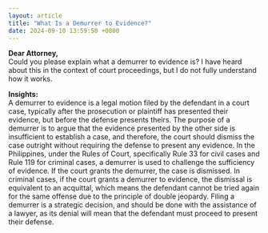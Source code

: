 ```yaml
---
layout: article
title: "What Is a Demurrer to Evidence?"
date: 2024-09-10 13:59:50 +0800
---
```


<p><strong>Dear Attorney,</strong><br>Could you please explain what a demurrer to evidence is? I have heard about this in the context of court proceedings, but I do not fully understand how it works.</p><p><strong>Insights:</strong><br>A demurrer to evidence is a legal motion filed by the defendant in a court case, typically after the prosecution or plaintiff has presented their evidence, but before the defense presents theirs. The purpose of a demurrer is to argue that the evidence presented by the other side is insufficient to establish a case, and therefore, the court should dismiss the case outright without requiring the defense to present any evidence. In the Philippines, under the Rules of Court, specifically Rule 33 for civil cases and Rule 119 for criminal cases, a demurrer is used to challenge the sufficiency of evidence. If the court grants the demurrer, the case is dismissed. In criminal cases, if the court grants a demurrer to evidence, the dismissal is equivalent to an acquittal, which means the defendant cannot be tried again for the same offense due to the principle of double jeopardy. Filing a demurrer is a strategic decision, and should be done with the assistance of a lawyer, as its denial will mean that the defendant must proceed to present their defense.</p>